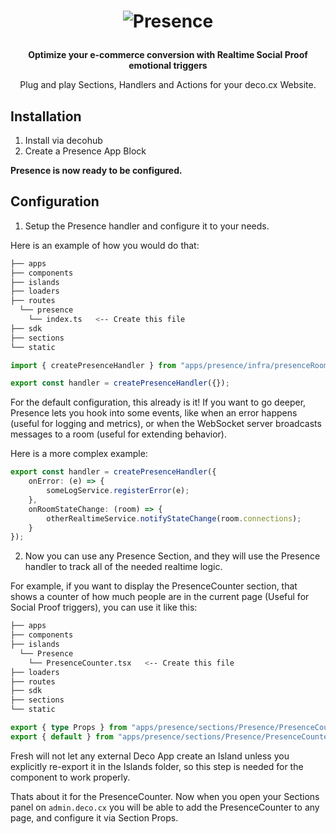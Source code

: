 <h1>
  <p align="center">
    <img alt="Presence" src="https://raw.githubusercontent.com/viktormarinho/deco-apps/main/presence/logo.png" width="" height=""/>
  </p>
</h1>

<p align="center">
  <strong>
    Optimize your e-commerce conversion with Realtime Social Proof emotional triggers
  </strong>
</p>

<p align="center">
  Plug and play Sections, Handlers and Actions for your deco.cx Website.
</p>

## Installation

1. Install via decohub
2. Create a Presence App Block

**Presence is now ready to be configured.**

## Configuration

1. Setup the Presence handler and configure it to your needs.

Here is an example of how you would do that:

```bash
├── apps
├── components
├── islands
├── loaders
├── routes
  └── presence
    └── index.ts   <-- Create this file
├── sdk
├── sections
└── static
```

```ts
import { createPresenceHandler } from "apps/presence/infra/presenceRoom.ts"

export const handler = createPresenceHandler({});
```

For the default configuration, this already is it!
If you want to go deeper, Presence lets you hook into some events, like
when an error happens (useful for logging and metrics), 
or when the WebSocket server broadcasts messages to a room (useful for extending behavior).

Here is a more complex example:

```ts
export const handler = createPresenceHandler({
    onError: (e) => {
        someLogService.registerError(e);
    },
    onRoomStateChange: (room) => {
        otherRealtimeService.notifyStateChange(room.connections);
    }
});
```

2. Now you can use any Presence Section, and they will use the Presence handler to track all of the needed realtime logic.

For example, if you want to display the PresenceCounter section, 
that shows a counter of how much people are in the current page (Useful for Social Proof triggers),
you can use it like this:

```bash
├── apps
├── components
├── islands
  └── Presence
    └── PresenceCounter.tsx   <-- Create this file
├── loaders
├── routes
├── sdk
├── sections
└── static
```

```ts
export { type Props } from "apps/presence/sections/Presence/PresenceCounter.tsx";
export { default } from "apps/presence/sections/Presence/PresenceCounter.tsx";
```

Fresh will not let any external Deco App create an Island unless you explicitly 
re-export it in the Islands folder, so this step is needed for the component to work properly.

Thats about it for the PresenceCounter. Now when you open your Sections panel on `admin.deco.cx` you
will be able to add the PresenceCounter to any page, and configure it via Section Props.
